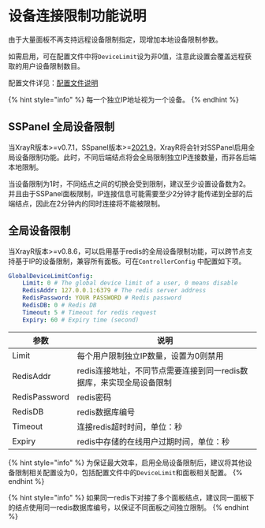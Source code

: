 # 设备连接限制功能说明

由于大量面板不再支持远程设备限制指定，现增加本地设备限制参数。

如需启用，可在配置文件中将`DeviceLimit`设为非0值，注意此设置会覆盖远程获取的用户设备限制数目。

配置文件详见：[配置文件说明](../xrayr-pei-zhi-wen-jian-shuo-ming/config.md#mian-ban-dui-jie-pei-zhi)

{% hint style="info" %}
每一个独立IP地址视为一个设备。
{% endhint %}

## SSPanel 全局设备限制

当XrayR版本&gt;=v0.7.1，SSpanel版本&gt;=[2021.9](https://github.com/Anankke/SSPanel-Uim/releases/tag/2021.9)，XrayR将会针对SSPanel启用全局设备限制功能。此时，不同后端结点将会全局限制独立IP连接数量，而非各后端本地限制。

当设备限制为1时，不同结点之间的切换会受到限制，建议至少设置设备数为2。并且由于SSPanel面板限制，IP连接信息可能需要至少2分钟才能传递到全部的后端结点，因此在2分钟内的同时连接将不能被限制。

## 全局设备限制

当XrayR版本>=v0.8.6，可以启用基于redis的全局设备限制功能，可以跨节点支持基于IP的设备限制，兼容所有面板。可在`ControllerConfig` 中配置如下项。

```yaml
GlobalDeviceLimitConfig:
    Limit: 0 # The global device limit of a user, 0 means disable
    RedisAddr: 127.0.0.1:6379 # The redis server address
    RedisPassword: YOUR PASSWORD # Redis password
    RedisDB: 0 # Redis DB
    Timeout: 5 # Timeout for redis request
    Expiry: 60 # Expiry time (second)
```

| 参数          | 说明                                                                 |
| ------------- | -------------------------------------------------------------------- |
| Limit         | 每个用户限制独立IP数量，设置为0则禁用                            |
| RedisAddr     | redis连接地址，不同节点需要连接到同一redis数据库，来实现全局设备限制 |
| RedisPassword | redis密码                                                            |
| RedisDB       | redis数据库编号                                                      |
| Timeout       | 连接redis超时时间，单位：秒                                          |
| Expiry        | redis中存储的在线用户过期时间，单位：秒                              |

{% hint style="info" %}
为保证最大效率，启用全局设备限制后，建议将其他设备限制相关配置设为0，包括配置文件中的`DeviceLimit`和面板相关配置。
{% endhint %}

{% hint style="info" %}
如果同一redis下对接了多个面板结点，建议同一面板下的结点使用同一redis数据库编号，以保证不同面板之间独立限制。
{% endhint %}